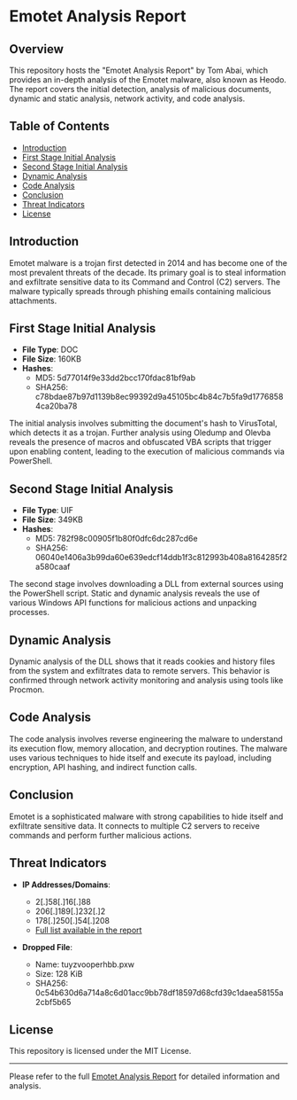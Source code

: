 # Emotet Analysis Report

## Overview

This repository hosts the "Emotet Analysis Report" by Tom Abai, which provides an in-depth analysis of the Emotet malware, also known as Heodo. The report covers the initial detection, analysis of malicious documents, dynamic and static analysis, network activity, and code analysis.

## Table of Contents
- [Introduction](#introduction)
- [First Stage Initial Analysis](#first-stage-initial-analysis)
- [Second Stage Initial Analysis](#second-stage-initial-analysis)
- [Dynamic Analysis](#dynamic-analysis)
- [Code Analysis](#code-analysis)
- [Conclusion](#conclusion)
- [Threat Indicators](#threat-indicators)
- [License](#license)

## Introduction
Emotet malware is a trojan first detected in 2014 and has become one of the most prevalent threats of the decade. Its primary goal is to steal information and exfiltrate sensitive data to its Command and Control (C2) servers. The malware typically spreads through phishing emails containing malicious attachments.

## First Stage Initial Analysis
- **File Type**: DOC
- **File Size**: 160KB
- **Hashes**:
  - MD5: 5d77014f9e33dd2bcc170fdac81bf9ab
  - SHA256: c78bdae87b97d1139b8ec99392d9a45105bc4b84c7b5fa9d17768584ca20ba78

The initial analysis involves submitting the document's hash to VirusTotal, which detects it as a trojan. Further analysis using Oledump and Olevba reveals the presence of macros and obfuscated VBA scripts that trigger upon enabling content, leading to the execution of malicious commands via PowerShell.

## Second Stage Initial Analysis
- **File Type**: UIF
- **File Size**: 349KB
- **Hashes**:
  - MD5: 782f98c00905f1b80f0dfc6dc287cd6e
  - SHA256: 06040e1406a3b99da60e639edcf14ddb1f3c812993b408a8164285f2a580caaf

The second stage involves downloading a DLL from external sources using the PowerShell script. Static and dynamic analysis reveals the use of various Windows API functions for malicious actions and unpacking processes.

## Dynamic Analysis
Dynamic analysis of the DLL shows that it reads cookies and history files from the system and exfiltrates data to remote servers. This behavior is confirmed through network activity monitoring and analysis using tools like Procmon.

## Code Analysis
The code analysis involves reverse engineering the malware to understand its execution flow, memory allocation, and decryption routines. The malware uses various techniques to hide itself and execute its payload, including encryption, API hashing, and indirect function calls.

## Conclusion
Emotet is a sophisticated malware with strong capabilities to hide itself and exfiltrate sensitive data. It connects to multiple C2 servers to receive commands and perform further malicious actions.

## Threat Indicators
- **IP Addresses/Domains**:
  - 2[.]58[.]16[.]88
  - 206[.]189[.]232[.]2
  - 178[.]250[.]54[.]208
  - [Full list available in the report](Emotet%20Analysis%20Report%20-%20Tom%20Abai.pdf)

- **Dropped File**:
  - Name: tuyzvooperhbb.pxw
  - Size: 128 KiB
  - SHA256: 0c54b630d6a714a8c6d01acc9bb78df18597d68cfd39c1daea58155a2cbf5b65

## License
This repository is licensed under the MIT License.

---

Please refer to the full [Emotet Analysis Report](Emotet%20Analysis%20Report%20-%20Tom%20Abai.pdf) for detailed information and analysis.
